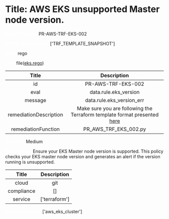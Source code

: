 



# Title: AWS EKS unsupported Master node version.


***<font color="white">Master Test Id:</font>*** PR-AWS-TRF-EKS-002

***<font color="white">Master Snapshot Id:</font>*** ['TRF_TEMPLATE_SNAPSHOT']

***<font color="white">type:</font>*** rego

***<font color="white">rule:</font>*** file([eks.rego])  
  
  
  
  

|Title|Description|
| :---: | :---: |
|id|PR-AWS-TRF-EKS-002|
|eval|data.rule.eks_version|
|message|data.rule.eks_version_err|
|remediationDescription|Make sure you are following the Terraform template format presented <a href='https://registry.terraform.io/providers/hashicorp/aws/latest/docs/resources/eks_cluster' target='_blank'>here</a>|
|remediationFunction|PR_AWS_TRF_EKS_002.py|


***<font color="white">Severity:</font>*** Medium

***<font color="white">Description:</font>*** Ensure your EKS Master node version is supported. This policy checks your EKS master node version and generates an alert if the version running is unsupported.  
  
  

|Title|Description|
| :---: | :---: |
|cloud|git|
|compliance|[]|
|service|['terraform']|


***<font color="white">Resource Types:</font>*** ['aws_eks_cluster']


[eks.rego]: https://github.com/prancer-io/prancer-compliance-test/tree/master/aws/terraform/eks.rego
